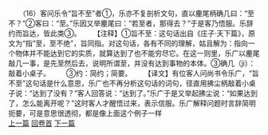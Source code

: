 　　（16）客问乐令“旨不至”者①，乐亦不复剖析文句，直以麈尾柄确几曰：“至不？”②客曰：“至。”乐因又举麈尾曰：“若至者，那得去？”于是客乃悟服。乐辞约而旨达，皆此类③。
　　【注释】①旨不至：这句话出自《庄子·天下篇》，原文为“指”至，至不绝”，旨同指。对这句话，各有不同的理解，姑且解为：指向一个物体并不能达到它的实质，就算达到了也不能穷尽它。在这一则里，乐广以麈尾敲几一事，是先至然后去，说明所谓至，并没有达到事物的本体。③确几（ji）：敲着小桌子。
　　③约：简约；简要。
　　【译文】有位客人问尚书令乐广，“旨不至”这句话是什么意思，乐广也不再分析这句话的词句，径直用拂尘柄敲着小桌子说：“达到了没有？”客人回答说：“达到了。”乐广于是又举起拂尘说：“如果达到了，怎么能离开呢？”这时客人才醒悟过来，表示信服。乐广解释问题时言辞简明扼要，可是意思很透彻，都是像上面这个例子一样
<br>[上一篇](04_015) [回卷首](04_000) [下一篇](04_017)
